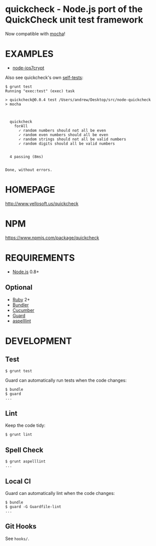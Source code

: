 # quickcheck - Node.js port of the QuickCheck unit test framework

Now compatible with [mocha](http://visionmedia.github.io/mocha/)!

# EXAMPLES

* [node-ios7crypt](https://github.com/mcandre/node-ios7crypt/blob/master/test/test.js)

Also see quickcheck's own [self-tests](https://github.com/mcandre/node-quickcheck/blob/master/test/test.js):

```
$ grunt test
Running "exec:test" (exec) task

> quickcheck@0.0.4 test /Users/andrew/Desktop/src/node-quickcheck
> mocha



  quickcheck
    forAll
      ✓ random numbers should not all be even
      ✓ random even numbers should all be even
      ✓ random strings should not all be valid numbers
      ✓ random digits should all be valid numbers


  4 passing (8ms)


Done, without errors.
```

# HOMEPAGE

http://www.yellosoft.us/quickcheck

# NPM

https://www.npmjs.com/package/quickcheck

# REQUIREMENTS

* [Node.js](http://nodejs.org/) 0.8+

## Optional

* [Ruby](https://www.ruby-lang.org/) 2+
* [Bundler](http://bundler.io/)
* [Cucumber](http://cukes.info/)
* [Guard](http://guardgem.org/)
* [aspelllint](https://github.com/mcandre/aspelllint)

# DEVELOPMENT

## Test

```
$ grunt test
```

Guard can automatically run tests when the code changes:

```
$ bundle
$ guard
...
```

## Lint

Keep the code tidy:

```
$ grunt lint
```

## Spell Check

```
$ grunt aspelllint
...
```

## Local CI

Guard can automatically lint when the code changes:

```
$ bundle
$ guard -G Guardfile-lint
...
```

## Git Hooks

See `hooks/`.
